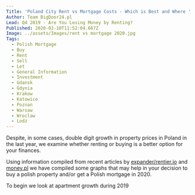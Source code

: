 ```yaml
---
Title: 'Poland City Rent vs Mortgage Costs - Which is Best and Where '
Author: Team BigDoor24.pl
Lead: Q4 2019 - Are You Losing Money by Renting?
Published: 2020-02-10T11:52:04.667Z
Image: ../assets/Images/rent vs mortgage 2020.jpg
Tags:
  - Polish Mortgage
  - Buy
  - Rent
  - Sell
  - Let
  - General Information
  - Investment
  - Gdansk
  - Gdynia
  - Krakow
  - Katowice
  - Poznan
  - Warsaw
  - Wroclaw
  - Lodz
---
```

Despite, in some cases, double digit growth in property prices in Poland in the last year, we examine whether renting or buying is a better option for your finances.

Using information compiled from recent articles by [expander/rentier.io](https://www.expander.pl/raport-expandera-i-rentier-io-najem-mieszkan-iv-kw-2019/) and [money.pl](https://www.money.pl/gospodarka/ceny-mieszkan-w-polsce-rosna-lata-wyrzeczen-i-srednia-pensja-to-za-malo-6476836634400897a.html) we have compiled some graphs that may help in your decision to buy a polish property and/or get a Polish mortgage in 2020.

To begin we look at apartment growth during 2019

